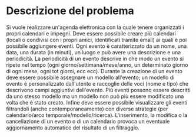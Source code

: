 Descrizione del problema
===
Si vuole realizzare un'agenda elettronica con la quale tenere organizzati i propri calendari e impegni. Deve essere possibile creare più calendari (locali o condivisi con i propri amici, identificati tramite email) ai quali è poi possibile aggiungere eventi. Ogni evento è caratterizzato da un nome, una data, una durata (in minuti), un luogo e può avere una descrizione e una periodicità. La periodicità di un evento descrive in che modo un evento si ripete nel tempo (ogni giorno/settimana/mese/anno, un determinato giorno di ogni mese, ogni tot giorni, ecc ecc). Durante la creazione di un evento deve essere possibile assegnare un modello all'evento; un modello di evento è personalizzato dall'utente e raccoglie delle voci (nome e tipo) che descrivono campi aggiuntivi dell'evento. Più eventi possono essere descritti da uno stesso modello ma un modello non può più essere modificato una volta che è stato creato. Infine deve essere possibile visualizzare gli eventi filtrandoli (anche contemporaneamente) con diverse strategie (per calendario/arco temporale/modello/ricerca). L'inserimento, la modifica o la cancellazione di un evento o di un calendario provoca un eventuale aggiornamento automatico del risultato di un filtraggio.